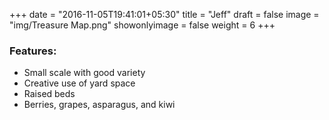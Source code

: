 +++
date = "2016-11-05T19:41:01+05:30"
title = "Jeff"
draft = false
image = "img/Treasure Map.png"
showonlyimage = false
weight = 6
+++

<!--more-->
<h3>Features:</h3>
<ul>
    <li>Small scale with good variety</li>
    <li>Creative use of yard space</li>
    <li>Raised beds</li>
    <li>Berries, grapes, asparagus, and kiwi</li>
</ul>